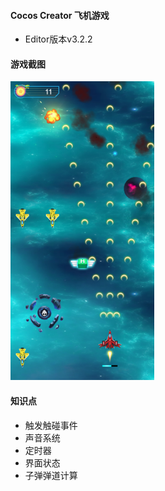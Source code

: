 #### Cocos Creator 飞机游戏 

* Editor版本v3.2.2

#### 游戏截图

![](https://raw.githubusercontent.com/AndroidHensen/Air/main/show.png)

#### 知识点

* 触发触碰事件
* 声音系统
* 定时器
* 界面状态
* 子弹弹道计算

